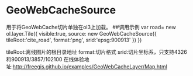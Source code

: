 # GeoWebCacheSource
用于将GeoWebCache切片单独在ol3上加载。
##调用示例
var road= new ol.layer.Tile({
                visible:true,
                source: new GeoWebCacheSource({
					tileRoot:'cite_road',
					format:'png',
					srid:'epsg:900913'
				})
            })
            
tileRoot:离线图片的根目录地址
format:切片格式
srid:切片坐标系，只支持4326和900913/3857/102100
在线体验地址:http://freegis.github.io/examples/GeoWebCacheLayer/Map.html
